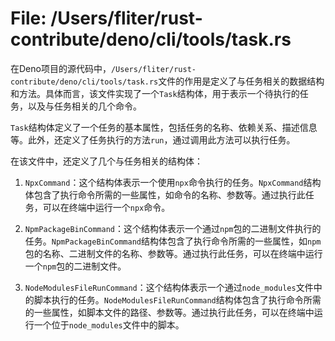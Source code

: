 # File: /Users/fliter/rust-contribute/deno/cli/tools/task.rs

在Deno项目的源代码中，`/Users/fliter/rust-contribute/deno/cli/tools/task.rs`文件的作用是定义了与任务相关的数据结构和方法。具体而言，该文件实现了一个`Task`结构体，用于表示一个待执行的任务，以及与任务相关的几个命令。

`Task`结构体定义了一个任务的基本属性，包括任务的名称、依赖关系、描述信息等。此外，还定义了任务执行的方法`run`，通过调用此方法可以执行任务。

在该文件中，还定义了几个与任务相关的结构体：

1. `NpxCommand`：这个结构体表示一个使用`npx`命令执行的任务。`NpxCommand`结构体包含了执行命令所需的一些属性，如命令的名称、参数等。通过执行此任务，可以在终端中运行一个`npx`命令。

2. `NpmPackageBinCommand`：这个结构体表示一个通过`npm`包的二进制文件执行的任务。`NpmPackageBinCommand`结构体包含了执行命令所需的一些属性，如`npm`包的名称、二进制文件的名称、参数等。通过执行此任务，可以在终端中运行一个`npm`包的二进制文件。

3. `NodeModulesFileRunCommand`：这个结构体表示一个通过`node_modules`文件中的脚本执行的任务。`NodeModulesFileRunCommand`结构体包含了执行命令所需的一些属性，如脚本文件的路径、参数等。通过执行此任务，可以在终端中运行一个位于`node_modules`文件中的脚本。

